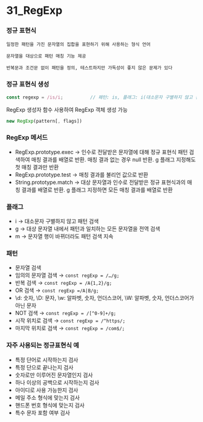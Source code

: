 # 31_RegExp

### 정규 표현식

`일정한 패턴을 가진 문자열의 집합을 표현하기 위해 사용하는 형식 언어`

`문자열을 대상으로 패턴 매칭 기능 제공`

`반복문과 조건문 없이 패턴을 정의, 테스트하지만 가독성이 좋지 않은 문제가 있다`

### 정규 표현식 생성

```jsx
const regexp = /is/i;          // 패턴: is, 플래그: i(대소문자 구별하지 않고 검색)
```

RegExp 생성자 함수 사용하여 RegExp 객체 생성 가능

```jsx
new RegExp(pattern[, flags])
```

### RegExp 메서드

- RegExp.prototype.exec → 인수로 전달받은 문자열에 대해 정규 표현식 패턴 검색하여 매칭 결과를 배열로 반환. 매칭 결과 없는 경우 null 반환. g 플래그 지정해도 첫 매칭 결과만 반환
- RegExp.prototype.test → 매칭 결과를 불리언 값으로 반환
- String.prototype.match → 대상 문자열과 인수로 전달받은 정규 표현식과의 매칭 결과를 배열로 반환. g 플래그 지정하면 모든 매칭 결과를 배열로 반환

### 플래그

- i → 대소문자 구별하지 않고 패턴 검색
- g → 대상 문자열 내에서 패턴과 일치하는 모든 문자열을 전역 검색
- m → 문자열 행이 바뀌더라도 패턴 검색 지속

### 패턴

- 문자열 검색
- 임의의 문자열 검색 → `const regExp = /…/g;`
- 반복 검색 → `const regExp = /A{1,2}/g;`
- OR 검색 → `const regExp =/A|B/g;`
- \d: 숫자, \D: 문자, \w: 알파벳, 숫자, 언더스코어, \W: 알파벳, 숫자, 언더스코어가 아닌 문자
- NOT 검색 → `const regExp = /[^0-9]+/g;`
- 시작 위치로 검색 → `const regExp = /^https/;`
- 마지막 위치로 검색 → `const regExp = /com$/;`

### 자주 사용되는 정규표현식 예

- 특정 단어로 시작하는지 검사
- 특정 단으로 끝나는지 검사
- 숫자로만 이루어진 문자열인지 검사
- 하나 이상의 공백으로 시작하는지 검사
- 아이디로 사용 가능한지 검사
- 메일 주소 형식에 맞는지 검사
- 핸드폰 번호 형식에 맞는지 검사
- 특수 문자 포함 여부 검사